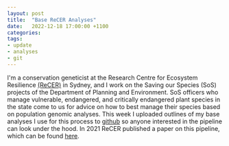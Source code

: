 ```yaml
---
layout: post
title:  "Base ReCER Analyses"
date:   2022-12-18 17:00:00 +1100
categories: 
tags: 
- update
- analyses
- git
---
```


I'm a conservation geneticist at the Research Centre for Ecosystem Resilience [(ReCER)](https://recer.org.au/) in Sydney, and I work on the Saving our Species (SoS) projects of the Department of Planning and Environment. SoS officers who manage vulnerable, endangered, and critically endangered plant species in the state come to us for advice on how to best manage their species based on population genomic analyses. This week I uploaded outlines of my base analyses I use for this process to [github](https://github.com/eilishmcmaster/BaseSoSAnalyses) so anyone interested in the pipeline can look under the hood. In 2021 ReCER published a paper on this pipeline, which can be found [here](https://onlinelibrary.wiley.com/doi/abs/10.1111/rec.12898).
